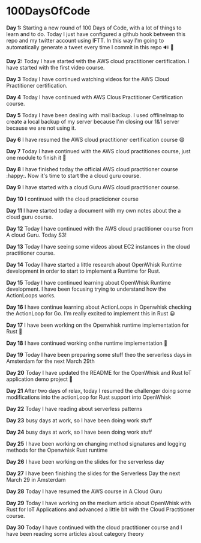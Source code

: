 # 100DaysOfCode

**Day 1:** Starting a new round of 100 Days of Code, with a lot of things to learn and to do. Today I just have configured a github hook between this repo and my twitter account using IFTT. In this way I'm going to automatically generate a tweet every time I commit in this repo :loud_sound: :rofl: 

**Day 2:** Today I have started with the AWS cloud practitioner certification. I have started with the first video course. 

**Day 3** Today I have continued watching videos for the AWS Cloud Practitioner certification.

**Day 4** Today I have continued with AWS Clous Practitioner Certification course.

**Day 5** Today I have been dealing with mail backup. I used offlineImap to create a local backup of my server because I'm closing our 1&1 server because we are not using it.

**Day 6** I have resumed the AWS cloud practitioner certification course :smile: 

**Day 7** Today I have continued with the AWS cloud practitiones course, just one module to finish it :rocket: 

**Day 8** I have finished today the official AWS cloud practitioner course :happy:. Now it's time to start the a cloud guru course. 

**Day 9** I have started with a cloud Guru AWS cloud practitioner course.

**Day 10** I continued with the cloud practicioner course

**Day 11** I have started today a document with my own notes about the a cloud guru course.  

**Day 12** Today I have continued with the AWS cloud practitioner course from A cloud Guru. Today S3!

**Day 13** Today I have seeing some videos about EC2 instances in the cloud practitioner course.  

**Day 14** Today I have started a little research about OpenWhisk Runtime development in order to start to implement a Runtime for Rust.

**Day 15** Today I have continued learning about OpenWhisk Runtime development. I have been focusing trying to understand how the ActionLoops works. 

**Day 16** I have continue learning about ActionLoops in Openwhisk checking the ActionLoop for Go. I'm really excited to implement this in Rust :grinning:

**Day 17** I have been working on the Openwhisk runtime implementation for Rust :tada:

**Day 18** I have continued working onthe runtime implementation :muscle: 

**Day 19** Today I have been preparing some stuff theo the serverless days in Amsterdam for the next March 29th

**Day 20** Today I have updated the README for the OpenWhisk and Rust IoT application demo project :rocket:

**Day 21** After two days of relax, today I resumed the challenger doing some modifications into the actionLoop for Rust support into OpenWhisk

**Day 22** Today I have reading about serverless patterns

**Day 23** busy days at work, so I have been doing work stuff

**Day 24** busy days at work, so I have been doing work stuff

**Day 25** I have been working on changing method signatures and logging methods for the Openwhisk Rust runtime

**Day 26** I have been working on the slides for the serverless day

**Day 27** I have been finishing the slides for the Serverless Day the next March 29 in Amsterdam

**Day 28** Today I have resumed the AWS course in A Cloud Guru

**Day 29** Today I have working on the medium article about OpenWhisk with Rust for IoT Applications and advanced a little bit with the Cloud Practitioner course. 

**Day 30** Today I have continued with the cloud practitioner course and I have been reading some articles about category theory 






